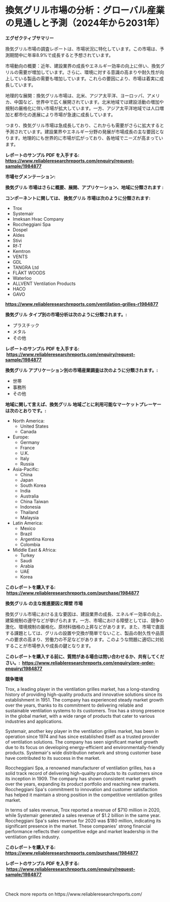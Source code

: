 <p><h1>換気グリル市場の分析：グローバル産業の見通しと予測（2024年から2031年）</h1></p><p><strong>エグゼクティブサマリー</strong></p>
<p><p>換気グリル市場の調査レポートは、市場状況に特化しています。この市場は、予測期間中に年率8.9%で成長すると予想されています。</p><p>市場動向の概要：近年、建設業界の成長やエネルギー効率の向上に伴い、換気グリルの需要が増加しています。さらに、環境に対する意識の高まりや耐久性が向上している製品の需要も増加しています。これらの要因により、市場は着実に成長しています。</p><p>地理的な展開：換気グリル市場は、北米、アジア太平洋、ヨーロッパ、アメリカ、中国など、世界中で広く展開されています。北米地域では建設活動の増加や規制の厳格化に伴い市場が拡大しています。一方、アジア太平洋地域では人口増加と都市化の進展により市場が急速に成長しています。</p><p>つまり、換気グリル市場は急成長しており、これからも需要がさらに拡大すると予測されています。建設業界やエネルギー分野の発展が市場成長の主な要因となります。地理的にも世界的に市場が広がっており、各地域でニーズが高まっています。</p></p>
<p><strong>レポートのサンプル PDF を入手する: <a href="https://www.reliableresearchreports.com/enquiry/request-sample/1984877">https://www.reliableresearchreports.com/enquiry/request-sample/1984877</a></strong></p>
<p><strong>市場セグメンテーション:</strong></p>
<p><strong> 換気グリル 市場はさらに概要、展開、アプリケーション、地域に分類されます :</strong></p>
<p><strong>コンポーネントに関しては、 換気グリル 市場は次のように分類されます: &nbsp;</strong></p>
<p><ul><li>Trox</li><li>Systemair</li><li>Imeksan Hvac Company</li><li>Roccheggiani Spa</li><li>Dospel</li><li>Aldes</li><li>Stivi</li><li>Rf-T</li><li>Kemtron</li><li>VENTS</li><li>GDL</li><li>TANGRA Ltd</li><li>FLÄKT WOODS</li><li>Waterloo</li><li>ALLVENT Ventilation Products</li><li>HACO</li><li>GAVO</li></ul></p>
<p><strong><a href="https://www.reliableresearchreports.com/ventilation-grilles-r1984877">https://www.reliableresearchreports.com/ventilation-grilles-r1984877</a></strong></p>
<p><strong> 換気グリル タイプ別の市場分析は次のように分類されます。:</strong></p>
<p><ul><li>プラスチック</li><li>メタル</li><li>その他</li></ul></p>
<p><strong>レポートのサンプル PDF を入手する: &nbsp;<a href="https://www.reliableresearchreports.com/enquiry/request-sample/1984877">https://www.reliableresearchreports.com/enquiry/request-sample/1984877</a></strong></p>
<p><strong> 換気グリル アプリケーション別の市場産業調査は次のように分類されます。:</strong></p>
<p><ul><li>世帯</li><li>事務所</li><li>その他</li></ul></p>
<p><strong>地域に関して言えば、換気グリル 地域ごとに利用可能なマーケットプレーヤーは次のとおりです。:</strong></p>
<p><ul>
    <li>
        North America:
        <ul>
            <li>United States</li>
            <li>Canada</li>
        </ul>
    </li>
    <li>
        Europe:
        <ul>
            <li>Germany</li>
            <li>France</li>
            <li>U.K.</li>
            <li>Italy</li>
            <li>Russia</li>
        </ul>
    </li>
    <li>
        Asia-Pacific:
        <ul>
            <li>China</li>
            <li>Japan</li>
            <li>South Korea</li>
            <li>India</li>
            <li>Australia</li>
            <li>China Taiwan</li>
            <li>Indonesia</li>
            <li>Thailand</li>
            <li>Malaysia</li>
        </ul>
    </li>
    <li>
        Latin America:
        <ul>
            <li>Mexico</li>
            <li>Brazil</li>
            <li>Argentina Korea</li>
            <li>Colombia</li>
        </ul>
    </li>
    <li>
        Middle East & Africa:
        <ul>
            <li>Turkey</li>
            <li>Saudi</li>
            <li>Arabia</li>
            <li>UAE</li>
            <li>Korea</li>
        </ul>
    </li>
    </ul></p>
<p><strong>このレポートを購入する: &nbsp;<a href="https://www.reliableresearchreports.com/purchase/1984877">https://www.reliableresearchreports.com/purchase/1984877</a></strong></p>
<p><strong>換気グリル の主な推進要因と障壁 市場</strong></p>
<p><p>換気グリル市場における主な要因は、建設業界の成長、エネルギー効率の向上、建築規制の遵守などが挙げられます。一方、市場における障壁としては、競争の激化、環境規制の厳格化、原材料価格の上昇などがあります。また、市場で直面する課題としては、グリルの設置や交換が簡単でないこと、製品の耐久性や品質への要求の高まり、労働力の不足などがあります。このような問題に適切に対処することが市場参入や成長の鍵となります。</p></p>
<p><strong>このレポートを購入する前に、質問がある場合は問い合わせるか、共有してください。:&nbsp; <a href="https://www.reliableresearchreports.com/enquiry/pre-order-enquiry/1984877">https://www.reliableresearchreports.com/enquiry/pre-order-enquiry/1984877</a></strong></p>
<p><strong>競争環境</strong></p>
<p><p>Trox, a leading player in the ventilation grilles market, has a long-standing history of providing high-quality products and innovative solutions since its establishment in 1951. The company has experienced steady market growth over the years, thanks to its commitment to delivering reliable and sustainable ventilation systems to its customers. Trox has a strong presence in the global market, with a wide range of products that cater to various industries and applications.</p><p>Systemair, another key player in the ventilation grilles market, has been in operation since 1974 and has since established itself as a trusted provider of ventilation solutions. The company has seen significant market growth due to its focus on developing energy-efficient and environmentally-friendly products. Systemair's wide distribution network and strong customer base have contributed to its success in the market.</p><p>Roccheggiani Spa, a renowned manufacturer of ventilation grilles, has a solid track record of delivering high-quality products to its customers since its inception in 1909. The company has shown consistent market growth over the years, expanding its product portfolio and reaching new markets. Roccheggiani Spa's commitment to innovation and customer satisfaction has helped it maintain a strong position in the competitive ventilation grilles market.</p><p>In terms of sales revenue, Trox reported a revenue of $710 million in 2020, while Systemair generated a sales revenue of $1.2 billion in the same year. Roccheggiani Spa's sales revenue for 2020 was $180 million, indicating its significant presence in the market. These companies' strong financial performance reflects their competitive edge and market leadership in the ventilation grilles industry.</p></p>
<p><strong>このレポートを購入する: &nbsp; <a href="https://www.reliableresearchreports.com/purchase/1984877">https://www.reliableresearchreports.com/purchase/1984877</a></strong></p>
<p><strong>レポートのサンプル PDF を入手する: &nbsp;<a href="https://www.reliableresearchreports.com/enquiry/request-sample/1984877">https://www.reliableresearchreports.com/enquiry/request-sample/1984877</a></strong><strong></strong></p>
<p>&nbsp;</p>
<p>Check more reports on https://www.reliableresearchreports.com/</p>